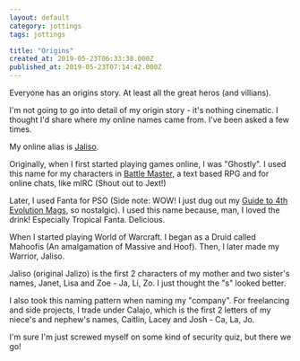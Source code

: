 ```yaml
---
layout: default
category: jottings
tags: jottings

title: "Origins"
created_at: 2019-05-23T06:33:38.000Z
published_at: 2019-05-23T07:14:42.000Z
---
```

Everyone has an origins story. At least all the great heros (and villians).

I'm not going to go into detail of my origin story - it's nothing cinematic. I thought I'd share where my online names came from. I've been asked a few times.

My online alias is [Jaliso](https://twitter.com/JalisoCSP).

Originally, when I first started playing games online, I was "Ghostly". I used this name for my characters in [Battle Master](https://battlemaster.org/), a text based RPG and for online chats, like mIRC (Shout out to Jext!)

Later, I used Fanta for PSO (Side note: WOW! I just dug out my [Guide to 4th Evolution Mags](http://www.pso-world.com/sections.php?op=viewarticle&artid=2351), so nostalgic). I used this name because, man, I loved the drink! Especially Tropical Fanta. Delicious.

When I started playing World of Warcraft. I began as a Druid called Mahoofis (An amalgamation of Massive and Hoof). Then, I later made my Warrior, Jaliso.

Jaliso (original Jalizo) is the first 2 characters of my mother and two sister's names, Janet, Lisa and Zoe - Ja, Li, Zo. I just thought the "s" looked better.

I also took this naming pattern when naming my "company". For freelancing and side projects, I trade under Calajo, which is the first 2 letters of my niece's and nephew's names, Caitlin, Lacey and Josh - Ca, La, Jo.

I'm sure I'm just screwed myself on some kind of security quiz, but there we go!
